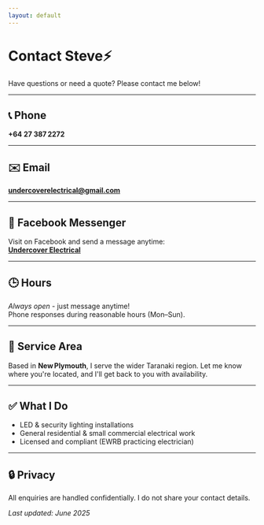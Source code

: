```yaml
---
layout: default
---
```


# Contact Steve⚡

Have questions or need a quote? Please contact me below!

---

## 📞 Phone

**+64 27 387 2272**

---

## ✉️ Email

**undercoverelectrical@gmail.com**

---

## 💬 Facebook Messenger

Visit on Facebook and send a message anytime:  
[**Undercover Electrical**](https://www.facebook.com/UndercoverElectrical)

---

## 🕒 Hours

*Always open* - just message anytime!  
Phone responses during reasonable hours (Mon–Sun).

---

## 📍 Service Area

Based in **New Plymouth**, I serve the wider Taranaki region. Let me know where you're located, and I'll get back to you with availability.

---

## ✅ What I Do

- LED & security lighting installations  
- General residential & small commercial electrical work  
- Licensed and compliant (EWRB practicing electrician)

---

## 🔒 Privacy

All enquiries are handled confidentially. I do not share your contact details.


*Last updated: June 2025*
